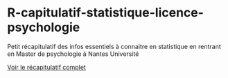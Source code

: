 # R-capitulatif-statistique-licence-psychologie
Petit récapitulatif des infos essentiels à connaitre en statistique en rentrant en Master de psychologie à Nantes Université

[Voir le récapitulatif complet](Récap%20minimum%20stats.md)
